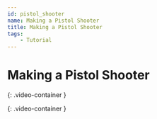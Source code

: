 ```yaml
---
id: pistol_shooter
name: Making a Pistol Shooter
title: Making a Pistol Shooter
tags:
    - Tutorial
---
```


# Making a Pistol Shooter

<lite-youtube videoid="k4JzElJ3pTc" playlabel="Making a Pistol Shooter: Part 1"></lite-youtube>
{: .video-container }

<lite-youtube videoid="CQe0bOBUoSo" playlabel="Making a Pistol Shooter: Part 2"></lite-youtube>
{: .video-container }
